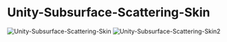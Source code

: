 # Unity-Subsurface-Scattering-Skin
![Unity-Subsurface-Scattering-Skin](https://user-images.githubusercontent.com/11438971/185068248-e9939026-2edb-4a5f-becc-fd101327da6d.png)
![Unity-Subsurface-Scattering-Skin2](https://user-images.githubusercontent.com/11438971/185068278-f16e0672-689f-4d0f-85de-9dc0f42b585d.png)

